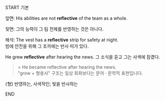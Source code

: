 START
기본

앞면:
His abilities are not **reflective** of the team as a whole. 

뒷면:
그의 능력이 그 팀 전체를 반영하는 것은 아니다.

해석:
The vest has a **reflective** strip for safety at night.  
밤에 안전을 위해 그 조끼에는 반사 띠가 있다.

He grew **reflective** after hearing the news.
그 소식을 듣고 그는 사색에 잠겼다.
> = He became reflective after hearing the news.  
> "grow + 형용사" 구조는 일상 회화보다는 문어 · 문학적 표현입니다.

{형} 반영하는, 사색적인; 빛을 반사하는
<!--ID: 1746762084376-->
END